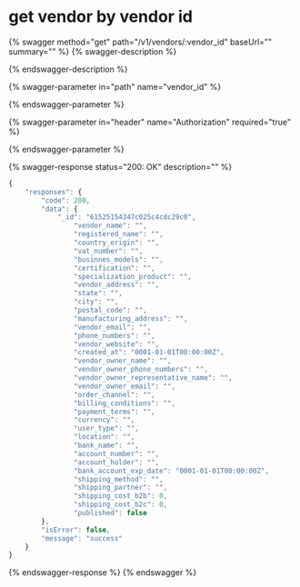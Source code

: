 # get vendor by vendor id

{% swagger method="get" path="/v1/vendors/:vendor_id" baseUrl="" summary="" %}
{% swagger-description %}

{% endswagger-description %}

{% swagger-parameter in="path" name="vendor_id" %}

{% endswagger-parameter %}

{% swagger-parameter in="header" name="Authorization" required="true" %}

{% endswagger-parameter %}

{% swagger-response status="200: OK" description="" %}
```javascript
{
    "responses": {
        "code": 200,
        "data": {
            "_id": "61525154347c025c4cdc29c0",
                "vendor_name": "",
                "registered_name": "",
                "country_origin": "",
                "vat_number": "",
                "businnes_models": "",
                "certification": "",
                "specialization_product": "",
                "vendor_address": "",
                "state": "",
                "city": "",
                "postal_code": "",
                "manufacturing_address": "",
                "vendor_email": "",
                "phone_numbers": "",
                "vendor_website": "",
                "created_at": "0001-01-01T00:00:00Z",
                "vendor_owner_name": "",
                "vendor_owner_phone_numbers": "",
                "vendor_owner_representative_name": "",
                "vendor_owner_email": "",
                "order_channel": "",
                "billing_conditions": "",
                "payment_terms": "",
                "currency": "",
                "user_type": "",
                "location": "",
                "bank_name": "",
                "account_number": "",
                "account_holder": "",
                "bank_account_exp_date": "0001-01-01T00:00:00Z",
                "shipping_method": "",
                "shipping_partner": "",
                "shipping_cost_b2b": 0,
                "shipping_cost_b2c": 0,
                "published": false
        },
        "isError": false,
        "message": "success"
    }
}
```
{% endswagger-response %}
{% endswagger %}
